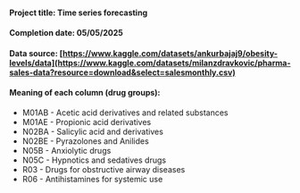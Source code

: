 #### Project title: Time series forecasting
#### Completion date: 05/05/2025
#### Data source: [https://www.kaggle.com/datasets/ankurbajaj9/obesity-levels/data](https://www.kaggle.com/datasets/milanzdravkovic/pharma-sales-data?resource=download&select=salesmonthly.csv)
#### Meaning of each column (drug groups):
- M01AB - Acetic acid derivatives and related substances
- M01AE - Propionic acid derivatives
- N02BA - Salicylic acid and derivatives
- N02BE - Pyrazolones and Anilides
- N05B - Anxiolytic drugs
- N05C - Hypnotics and sedatives drugs
- R03 - Drugs for obstructive airway diseases
- R06 - Antihistamines for systemic use
